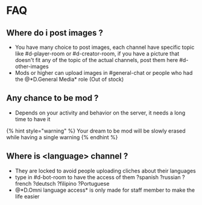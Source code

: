 # FAQ

## Where do i post images ? 

* You have many choice to post images, each channel have specific topic like \#d-player-room or \#d-creator-room, if you have a picture that doesn't fit any of the topic of the actual channels, post them here \#d-other-images 
* Mods or higher can upload images in \#general-chat or people who had the @\*D.General Media\* role \(Out of stock\)

## Any chance to be mod ?

* Depends on your activity and behavior on the server, it needs a long time to have it 

{% hint style="warning" %}
Your dream to be mod will be slowly erased while having a single warning
{% endhint %}

## Where is &lt;language&gt; channel ?

* They are locked to avoid people uploading cliches about their languages 
* type in \#d-bot-room to have the access of them  ?spanish ?russian ?french ?deutsch ?filipino ?Portuguese 
* @\*D.Omni language access\* is only made for staff member to make the life easier



